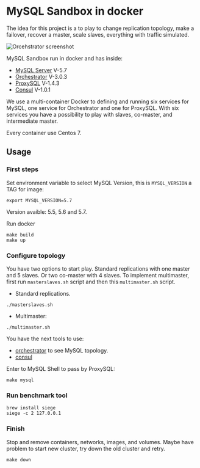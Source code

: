 # MySQL Sandbox in docker

The idea for this project is a to play to change replication topology, make a
failover, recover a master, scale slaves, everything with traffic simulated.

![Orcehstrator screenshot](https://github.com/swapbyt3s/MySQLSandbox/raw/master/assets/orchestrator.png)

MySQL Sandbox run in docker and has inside:

- [MySQL Server](https://github.com/mysql/mysql-server) V-5.7
- [Orchestrator](https://github.com/github/orchestrator/) V-3.0.3
- [ProxySQL](https://github.com/sysown/proxysql) V-1.4.3
- [Consul](https://www.consul.io/intro/index.html) V-1.0.1

We use a multi-container Docker to defining and running six services for MySQL,
one service for Orchestrator and one for ProxySQL. With six services you have a
possibility to play with slaves, co-master, and intermediate master.

Every container use Centos 7.

## Usage

### First steps

Set environment variable to select MySQL Version, this is `MYSQL_VERSION` a TAG
for image:

```
export MYSQL_VERSION=5.7
```

Version avaible: 5.5, 5.6 and 5.7.

Run docker

```
make build
make up
```

### Configure topology

You have two options to start play. Standard replications with one master and 5
slaves. Or two co-master with 4 slaves. To implement multimaster, first run
`masterslaves.sh` script and then this `multimaster.sh` script.

- Standard replications.

```
./masterslaves.sh
```

- Multimaster:

```
./multimaster.sh
```

You have the next tools to use:

- [orchestrator](http://127.0.0.1:3000/) to see MySQL topology.
- [consul](http://127.0.0.1:8500/ui/)

Enter to MySQL Shell to pass by ProxySQL:

```
make mysql
```

### Run benchmark tool

```
brew install siege
siege -c 2 127.0.0.1
```

### Finish

Stop and remove containers, networks, images, and volumes. Maybe have problem
to start new cluster, try down the old cluster and retry.

```
make down
```
